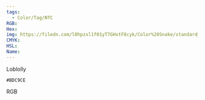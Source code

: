 ```yaml
---
tags:
  - Color/Tag/NTC
RGB:
Hex:
img: https://filedn.com/l0hpzxl1f01yT7GHxtF8cyk/Color%20Snake/standard_csv_to_svg/BDC9CE.svg
CMYK:
HSL:
Name:
---
```

Loblolly
```palette
#BDC9CE
```
RGB
